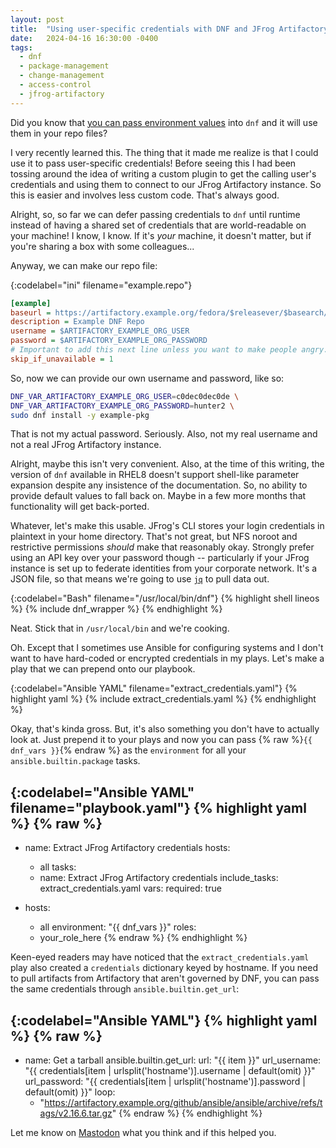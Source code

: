 ```yaml
---
layout: post
title:  "Using user-specific credentials with DNF and JFrog Artifactory"
date:   2024-04-16 16:30:00 -0400
tags:
  - dnf
  - package-management
  - change-management
  - access-control
  - jfrog-artifactory
---
```


Did you know that [you can pass environment values][dnf-vars] into `dnf` and it will use them in your repo files?

I very recently learned this.
The thing that it made me realize is that I could use it to pass user-specific credentials!
Before seeing this I had been tossing around the idea of writing a custom plugin to get the calling user's credentials and using them to connect to our JFrog Artifactory instance.
So this is easier and involves less custom code.
That's always good.

Alright, so, so far we can defer passing credentials to `dnf` until runtime instead of having a shared set of credentials that are world-readable on your machine!
I know, I know.
If it's *your* machine, it doesn't matter, but if you're sharing a box with some colleagues...

Anyway, we can make our repo file:

{:codelabel="ini" filename="example.repo"}
```ini
[example]
baseurl = https://artifactory.example.org/fedora/$releasever/$basearch/
description = Example DNF Repo
username = $ARTIFACTORY_EXAMPLE_ORG_USER
password = $ARTIFACTORY_EXAMPLE_ORG_PASSWORD
# Important to add this next line unless you want to make people angry.
skip_if_unavailable = 1
```

So, now we can provide our own username and password, like so:

```sh
DNF_VAR_ARTIFACTORY_EXAMPLE_ORG_USER=c0dec0dec0de \
DNF_VAR_ARTIFACTORY_EXAMPLE_ORG_PASSWORD=hunter2 \
sudo dnf install -y example-pkg
```

That is not my actual password.
Seriously.
Also, not my real username and not a real JFrog Artifactory instance.

Alright, maybe this isn't very convenient.
Also, at the time of this writing, the version of `dnf` available in RHEL8 doesn't support shell-like parameter expansion despite any insistence of the documentation.
So, no ability to provide default values to fall back on.
Maybe in a few more months that functionality will get back-ported.

Whatever, let's make this usable.
JFrog's CLI stores your login credentials in plaintext in your home directory.
That's not great, but NFS noroot and restrictive permissions *should* make that reasonably okay.
Strongly prefer using an API key over your password though -- particularly if your JFrog instance is set up to federate identities from your corporate network.
It's a JSON file, so that means we're going to use [`jq`][jq] to pull data out.

{:codelabel="Bash" filename="/usr/local/bin/dnf"}
{% highlight shell lineos %}
{% include dnf_wrapper  %}
{% endhighlight %}

Neat.
Stick that in `/usr/local/bin` and we're cooking.

Oh.
Except that I sometimes use Ansible for configuring systems and I don't want to have hard-coded or encrypted credentials in my plays.
Let's make a play that we can prepend onto our playbook.

{:codelabel="Ansible YAML" filename="extract_credentials.yaml"}
{% highlight yaml %}
{% include extract_credentials.yaml %}
{% endhighlight %}

Okay, that's kinda gross.
But, it's also something you don't have to actually look at.
Just prepend it to your plays and now you can pass {% raw %}`{{ dnf_vars }}`{% endraw %} as the `environment` for all your `ansible.builtin.package` tasks.

{:codelabel="Ansible YAML" filename="playbook.yaml"}
{% highlight yaml %}
{% raw %}
---
- name: Extract JFrog Artifactory credentials
  hosts:
    - all
  tasks:
    - name: Extract JFrog Artifactory credentials
      include_tasks: extract_credentials.yaml
      vars:
        required: true

- hosts:
    - all
  environment: "{{ dnf_vars }}"
  roles:
    - your_role_here
{% endraw %}
{% endhighlight %}

Keen-eyed readers may have noticed that the `extract_credentials.yaml` play also created a `credentials` dictionary keyed by hostname.
If you need to pull artifacts from Artifactory that aren't governed by DNF, you can pass the same credentials through `ansible.builtin.get_url`:

{:codelabel="Ansible YAML"}
{% highlight yaml %}
{% raw %}
---
- name: Get a tarball
  ansible.builtin.get_url:
    url: "{{ item }}"
    url_username: "{{ credentials[item | urlsplit('hostname')].username | default(omit) }}"
    url_password: "{{ credentials[item | urlsplit('hostname')].password | default(omit) }}"
  loop:
    - "https://artifactory.example.org/github/ansible/ansible/archive/refs/tags/v2.16.6.tar.gz"
{% endraw %}
{% endhighlight %}

Let me know on [Mastodon][mastodon] what you think and if this helped you.

[dnf-vars]: https://dnf.readthedocs.io/en/latest/conf_ref.html#repo-variables
[jq]: https://jqlang.github.io/jq
[mastodon]: https://hachyderm.io/@c0dec0dec0de
